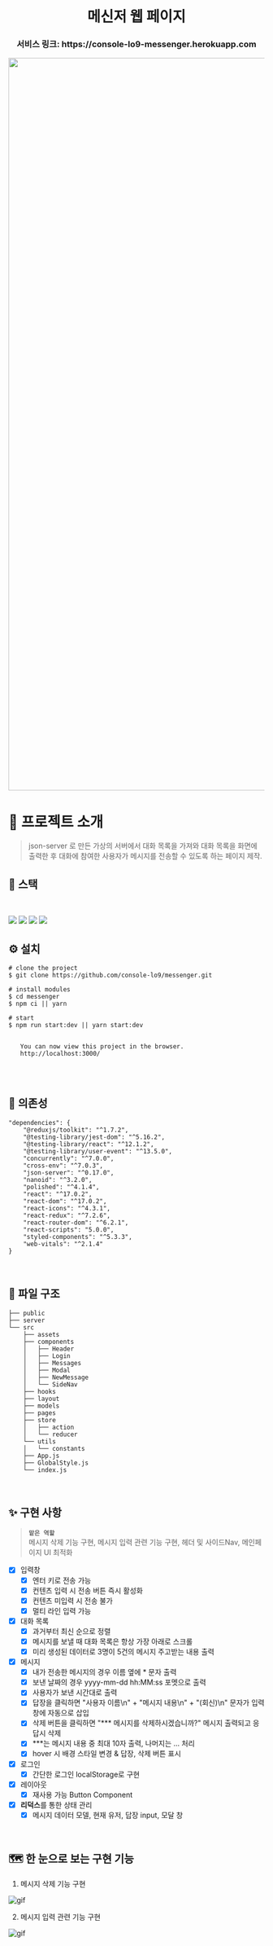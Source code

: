 <h1 align="center"> 메신저 웹 페이지 </h1>

<h3 align="center"> 서비스 링크: https://console-lo9-messenger.herokuapp.com</h3>

<p align="center"><img width="1439" alt="메신저 대표 이미지" src="https://user-images.githubusercontent.com/87363422/180967645-d5d104f1-bf41-443d-a1d8-fbd2e0a4fbde.png"></p>

# 👏 프로젝트 소개

> json-server 로 만든 가상의 서버에서 대화 목록을 가져와 대화 목록을 화면에 출력한 후
> 대화에 참여한 사용자가 메시지를 전송할 수 있도록 하는 페이지 제작.

## 🚀 스택

<br/>

<img src="https://img.shields.io/badge/javascript-F7DF1E?style=for-the-badge&logo=javascript&logoColor=black"> <img src="https://img.shields.io/badge/react-61DAFB?style=for-the-badge&logo=react&logoColor=black"> <img src="https://img.shields.io/badge/redux-764ABC?style=for-the-badge&logo=redux&logoColor=black"> <img src="https://img.shields.io/badge/styled-compontents-DB7093?style=for-the-badge&logo=styled-components&logoColor=white">


## ⚙ 설치

```
# clone the project
$ git clone https://github.com/console-lo9/messenger.git

# install modules
$ cd messenger
$ npm ci || yarn

# start
$ npm run start:dev || yarn start:dev

⠀
⠀  You can now view this project in the browser.
⠀  http://localhost:3000/
⠀
```

<br/>

## 🔗 의존성

```
"dependencies": {
    "@reduxjs/toolkit": "^1.7.2",
    "@testing-library/jest-dom": "^5.16.2",
    "@testing-library/react": "^12.1.2",
    "@testing-library/user-event": "^13.5.0",
    "concurrently": "^7.0.0",
    "cross-env": "^7.0.3",
    "json-server": "^0.17.0",
    "nanoid": "^3.2.0",
    "polished": "^4.1.4",
    "react": "^17.0.2",
    "react-dom": "^17.0.2",
    "react-icons": "^4.3.1",
    "react-redux": "^7.2.6",
    "react-router-dom": "^6.2.1",
    "react-scripts": "5.0.0",
    "styled-components": "^5.3.3",
    "web-vitals": "^2.1.4"
}
```

<br/>

## 📂 파일 구조

    ├── public
    ├── server
    └── src
        ├── assets
        ├── components
        │   ├── Header
        │   ├── Login
        │   ├── Messages
        │   ├── Modal
        │   ├── NewMessage
        │   └── SideNav
        ├── hooks
        ├── layout
        ├── models
        ├── pages
        ├── store
        │   ├── action
        │   └── reducer
        └── utils
        │   └── constants
        ├── App.js
        ├── GlobalStyle.js
        └── index.js

<br/>

## ✨ 구현 사항

> **`맡은 역할`** <br>
> 메시지 삭제 기능 구현, 메시지 입력 관련 기능 구현, 헤더 및 사이드Nav, 메인페이지 UI 최적화

-   [x] 입력창
    -   [x] 엔터 키로 전송 가능
    -   [x] 컨텐츠 입력 시 전송 버튼 즉시 활성화
    -   [x] 컨텐츠 미입력 시 전송 불가
    -   [x] 멀티 라인 입력 가능
-   [x] 대화 목록
    -   [x] 과거부터 최신 순으로 정렬
    -   [x] 메시지를 보낼 때 대화 목록은 항상 가장 아래로 스크롤
    -   [x] 미리 생성된 데이터로 3명이 5건의 메시지 주고받는 내용 출력
-   [x] 메시지
    -   [x] 내가 전송한 메시지의 경우 이름 옆에 \* 문자 출력
    -   [x] 보낸 날짜의 경우 yyyy-mm-dd hh:MM:ss 포멧으로 출력
    -   [x] 사용자가 보낸 시간대로 출력
    -   [x] 답장을 클릭하면 "사용자 이름\n" + "메시지 내용\n" + "(회신)\n" 문자가 입력창에 자동으로 삽입
    -   [x] 삭제 버튼을 클릭하면 "\*\*\* 메시지를 삭제하시겠습니까?" 메시지 출력되고 응답시 삭제
    -   [x] \*\*\*는 메시지 내용 중 최대 10자 출력, 나머지는 ... 처리
    -   [x] hover 시 배경 스타일 변경 & 답장, 삭제 버튼 표시
-   [x] 로그인
    -   [x] 간단한 로그인 localStorage로 구현
-   [x] 레이아웃
    -   [x] 재사용 가능 Button Component
-   [x] **리덕스**를 통한 상태 관리
    -   [x] 메시지 데이터 모델, 현재 유저, 답장 input, 모달 창

<br/>

## 🗺 한 눈으로 보는 구현 기능

1. 메시지 삭제 기능 구현

 <img src='https://user-images.githubusercontent.com/87363422/180969251-3a0d935e-96d0-4740-a0eb-cc0b184414b1.gif' alt="gif" />

2. 메시지 입력 관련 기능 구현

 <img src='https://user-images.githubusercontent.com/87363422/180969214-76c2ae27-56eb-4334-9ac0-b5787ae9cac1.gif' alt="gif" />
